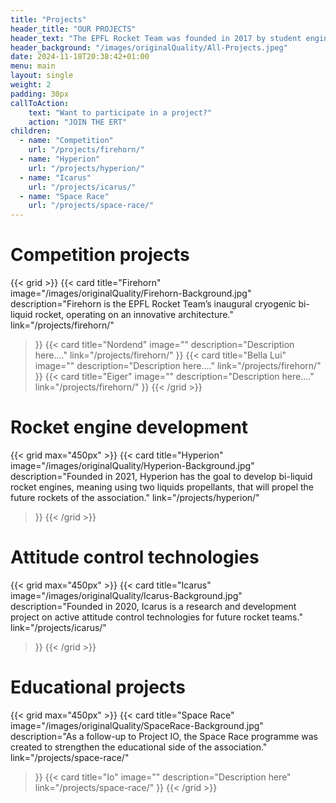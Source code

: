 ```yaml
---
title: "Projects"
header_title: "OUR PROJECTS"
header_text: "The EPFL Rocket Team was founded in 2017 by student engineers who wanted to put their theoretical skills into practice through an interdisciplinary project. They set themselves the challenge of participating in the largest international rocket launch competition; the Spaceport America Cup, which takes place every year in the United States of America. Since then, our association has grown significantly and brings together young, ambitious and enterprising space enthusiasts who wish to train for careers in aerospace."
header_background: "/images/originalQuality/All-Projects.jpeg"
date: 2024-11-18T20:38:42+01:00
menu: main
layout: single
weight: 2
padding: 30px
callToAction:
    text: "Want to participate in a project?"
    action: "JOIN THE ERT"
children:
  - name: "Competition"
    url: "/projects/firehorn/"
  - name: "Hyperion"
    url: "/projects/hyperion/"
  - name: "Icarus"
    url: "/projects/icarus/"
  - name: "Space Race"
    url: "/projects/space-race/"
---
```


# Competition projects

{{< grid >}}
{{< card 
    title="Firehorn" 
    image="/images/originalQuality/Firehorn-Background.jpg" 
    description="Firehorn is the EPFL Rocket Team’s inaugural cryogenic bi-liquid rocket, operating on an innovative architecture." 
    link="/projects/firehorn/"
>}}
{{< card 
    title="Nordend" 
    image="" 
    description="Description here...." 
    link="/projects/firehorn/"
>}}
{{< card 
    title="Bella Lui" 
    image="" 
    description="Description here...." 
    link="/projects/firehorn/"
>}}
{{< card 
    title="Eiger" 
    image="" 
    description="Description here...." 
    link="/projects/firehorn/"
>}}
{{< /grid >}}

# Rocket engine development

{{< grid max="450px" >}}
{{< card 
    title="Hyperion" 
    image="/images/originalQuality/Hyperion-Background.jpg" 
    description="Founded in 2021, Hyperion has the goal to develop bi-liquid rocket engines, meaning using two liquids propellants, that will propel the future rockets of the association." 
    link="/projects/hyperion/"
>}}
{{< /grid >}}

# Attitude control technologies

{{< grid max="450px" >}}
{{< card 
    title="Icarus" 
    image="/images/originalQuality/Icarus-Background.jpg" 
    description="Founded in 2020, Icarus is a research and development project on active attitude control technologies for future rocket teams." 
    link="/projects/icarus/"
>}}
{{< /grid >}}

# Educational projects

{{< grid max="450px" >}}
{{< card 
    title="Space Race" 
    image="/images/originalQuality/SpaceRace-Background.jpg" 
    description="As a follow-up to Project IO, the Space Race programme was created to strengthen the educational side of the association." 
    link="/projects/space-race/"
>}}
{{< card 
    title="Io" 
    image="" 
    description="Description here" 
    link="/projects/space-race/"
>}}
{{< /grid >}}

